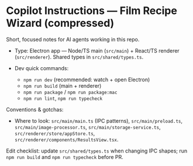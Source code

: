 # Copilot Instructions — Film Recipe Wizard (compressed)

Short, focused notes for AI agents working in this repo.

- Type: Electron app — Node/TS main (`src/main`) + React/TS renderer (`src/renderer`). Shared types in `src/shared/types.ts`.
- Dev quick commands:

  - `npm run dev` (recommended: watch + open Electron)
  - `npm run build` (main + renderer)
  - `npm run package` / `npm run package:mac`
  - `npm run lint`, `npm run typecheck`

Conventions & gotchas:

- Where to look: `src/main/main.ts` (IPC patterns), `src/main/preload.ts`, `src/main/image-processor.ts`, `src/main/storage-service.ts`, `src/renderer/store/appStore.ts`, `src/renderer/components/ResultsView.tsx`.

Edit checklist: update `src/shared/types.ts` when changing IPC shapes; run `npm run build` and `npm run typecheck` before PR.

